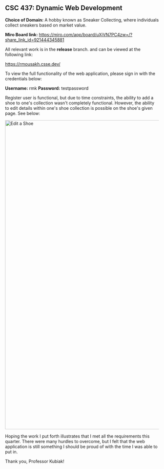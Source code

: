 
## CSC 437: Dynamic Web Development


**Choice of Domain:** A hobby known as Sneaker Collecting, where individuals collect sneakers based on market value. 

**Miro Board link:** https://miro.com/app/board/uXjVN7PC4zw=/?share_link_id=921444345881

All relevant work is in the **release** branch. and can be viewed at the following link:

https://rmousakh.csse.dev/

To view the full functionality of the web application, please sign in with the credentials below:

**Username:** rmk
**Password:** testpassword

Register user is functional, but due to time constraints, the ability to add a shoe to one's collection wasn't completely functional. However, the ability to edit details within one's shoe collection is possible on the shoe's given page. See below:

<img width="1009" alt="Edit a Shoe" src="https://github.com/user-attachments/assets/8cd0bb15-e814-40da-a88b-d87737714deb" />


Hoping the work I put forth illustrates that I met all the requirements this quarter. There were many hurdles to overcome, but I felt that the web application is still something I should be proud of with the time I was able to put in. 

Thank you, Professor Kubiak!
